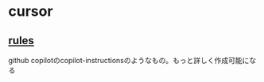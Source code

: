 # cursor

## [rules](https://docs.cursor.com/context/rules)

github copilotのcopilot-instructionsのようなもの。もっと詳しく作成可能になる